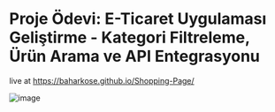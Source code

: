 
# Proje Ödevi: E-Ticaret Uygulaması Geliştirme - Kategori Filtreleme, Ürün Arama ve API Entegrasyonu

live at https://baharkose.github.io/Shopping-Page/

![image](https://github.com/baharkose/Shopping-Page/assets/110201916/90b7e4e2-424d-406f-9737-209501eb33b3)

